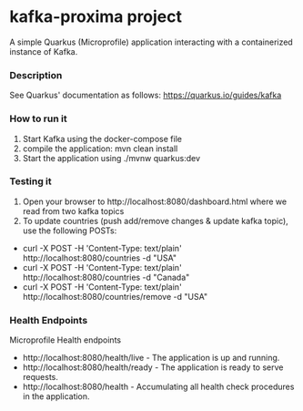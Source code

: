 # kafka-proxima project

A simple Quarkus (Microprofile) application interacting with a containerized instance of Kafka.

### Description

See Quarkus' documentation as follows: https://quarkus.io/guides/kafka

### How to run it 

1. Start Kafka using the docker-compose file
2. compile the application: mvn clean install
3. Start the application using ./mvnw quarkus:dev

### Testing it

1. Open your browser to http://localhost:8080/dashboard.html where we read from two kafka topics
2. To update countries (push add/remove changes & update kafka topic), use the following POSTs:
 
* curl -X POST -H 'Content-Type: text/plain' http://localhost:8080/countries -d "USA"
* curl -X POST -H 'Content-Type: text/plain' http://localhost:8080/countries -d "Canada"
* curl -X POST -H 'Content-Type: text/plain' http://localhost:8080/countries/remove -d "USA"

### Health Endpoints

Microprofile Health endpoints

* http://localhost:8080/health/live - The application is up and running.
* http://localhost:8080/health/ready - The application is ready to serve requests.
* http://localhost:8080/health - Accumulating all health check procedures in the application.
